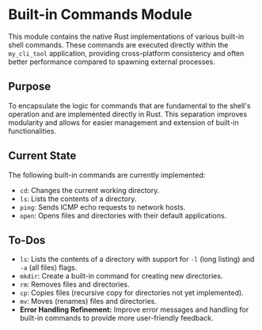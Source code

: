 # Built-in Commands Module

This module contains the native Rust implementations of various built-in shell commands. These commands are executed directly within the `my_cli_tool` application, providing cross-platform consistency and often better performance compared to spawning external processes.

## Purpose

To encapsulate the logic for commands that are fundamental to the shell's operation and are implemented directly in Rust. This separation improves modularity and allows for easier management and extension of built-in functionalities.

## Current State

The following built-in commands are currently implemented:

*   `cd`: Changes the current working directory.
*   `ls`: Lists the contents of a directory.
*   `ping`: Sends ICMP echo requests to network hosts.
*   `open`: Opens files and directories with their default applications.

## To-Dos

*   `ls`: Lists the contents of a directory with support for `-l` (long listing) and `-a` (all files) flags.
*   `mkdir`: Create a built-in command for creating new directories.
*   `rm`: Removes files and directories.
*   `cp`: Copies files (recursive copy for directories not yet implemented).
*   `mv`: Moves (renames) files and directories.
*   **Error Handling Refinement:** Improve error messages and handling for built-in commands to provide more user-friendly feedback.
